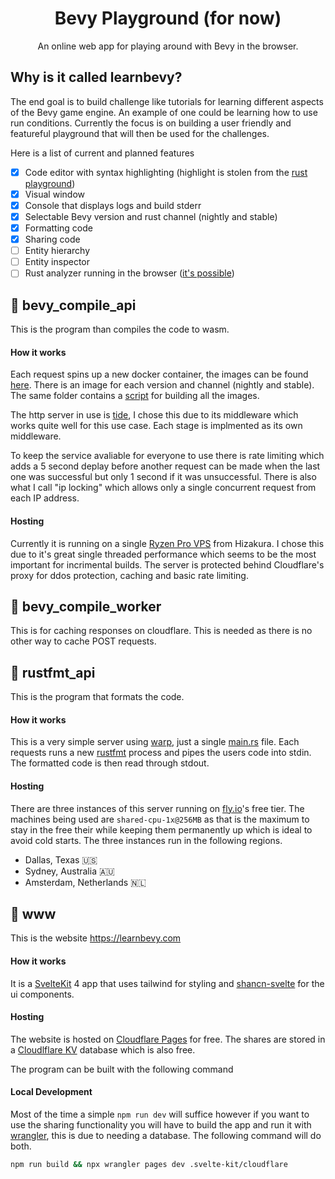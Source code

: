<div align="center">

# Bevy Playground (for now)

An online web app for playing around with Bevy in the browser.

</div>

## Why is it called learnbevy?

The end goal is to build challenge like tutorials for learning different aspects of the Bevy game engine. An example of one could be learning how to use run conditions. Currently the focus is on building a user friendly and featureful playground that will then be used for the challenges.

Here is a list of current and planned features

- [X] Code editor with syntax highlighting (highlight is stolen from the [rust playground](https://github.com/rust-lang/rust-playground))
- [X] Visual window
- [X] Console that displays logs and build stderr
- [X] Selectable Bevy version and rust channel (nightly and stable)
- [X] Formatting code
- [X] Sharing code
- [ ] Entity hierarchy
- [ ] Entity inspector
- [ ] Rust analyzer running in the browser ([it's possible](https://github.com/rust-analyzer/rust-analyzer-wasm))

## 📂 bevy_compile_api

This is the program than compiles the code to wasm.

#### How it works

Each request spins up a new docker container, the images can be found [here](./bevy_compile_api/compile_instances). There is an image for each version and channel (nightly and stable). The same folder contains a [script](https://github.com/LiamGallagher737/learnbevy/blob/main/bevy_compile_api/compile_instances/build_images.js) for building all the images.

The http server in use is [tide](https://github.com/http-rs/tide), I chose this due to its middleware which works quite well for this use case. Each stage is implmented as its own middleware.

To keep the service avaliable for everyone to use there is rate limiting which adds a 5 second deplay before another request can be made when the last one was successful but only 1 second if it was unsuccessful. There is also what I call "ip locking" which allows only a single concurrent request from each IP address.

#### Hosting

Currently it is running on a single [Ryzen Pro VPS](https://hizakura.nl/vps/) from Hizakura. I chose this due to it's great single threaded performance which seems to be the most important for incrimental builds. The server is protected behind Cloudflare's proxy for ddos protection, caching and basic rate limiting.

## 📂 bevy_compile_worker

This is for caching responses on cloudflare. This is needed as there is no other way to cache POST requests.

## 📂 rustfmt_api

This is the program that formats the code.

#### How it works

This is a very simple server using [warp](https://github.com/seanmonstar/warp), just a single [main.rs](./rustfmt_api/src/main.rs) file. Each requests runs a new [rustfmt](https://github.com/rust-lang/rustfmt) process and pipes the users code into stdin. The formatted code is then read through stdout.

#### Hosting

There are three instances of this server running on [fly.io](https://fly.io)'s free tier. The machines being used are `shared-cpu-1x@256MB` as that is the maximum to stay in the free their while keeping them permanently up which is ideal to avoid cold starts. The three instances run in the following regions.

- Dallas, Texas 🇺🇸
- Sydney, Australia 🇦🇺
- Amsterdam, Netherlands 🇳🇱

## 📂 www

This is the website https://learnbevy.com

#### How it works

It is a [SvelteKit](https://kit.svelte.dev/) 4 app that uses tailwind for styling and [shancn-svelte](https://www.shadcn-svelte.com/) for the ui components.

#### Hosting

The website is hosted on [Cloudflare Pages](https://pages.cloudflare.com/) for free. The shares are stored in a [Cloudlflare KV](https://developers.cloudflare.com/kv/) database which is also free.

The program can be built with the following command

#### Local Development

Most of the time a simple `npm run dev` will suffice however if you want to use the sharing functionality you will have to build the app and run it with [wrangler](https://developers.cloudflare.com/workers/wrangler/), this is due to needing a database. The following command will do both.

```sh
npm run build && npx wrangler pages dev .svelte-kit/cloudflare
```
